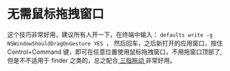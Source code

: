 # 无需鼠标拖拽窗口
这个技巧非常好用，建议所有人开一下，在终端中输入： `defaults write -g NSWindowShouldDragOnGesture YES `，
然后回车，之后新打开的应用窗口，按住 Control+Command 键，即可在任意位置使用鼠标拖拽窗口，不用拖窗口顶部了,
但是不不适用于 finder 之类的，总之配合[ 三指拖动 ]( https://suport.apple.com/zh-cn/102341 )非常好用。